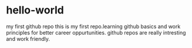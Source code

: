 # hello-world
my first github repo
this is my first repo.learning github basics and work principles for better career oppurtunities.
github repos are really intresting and work friendly.
